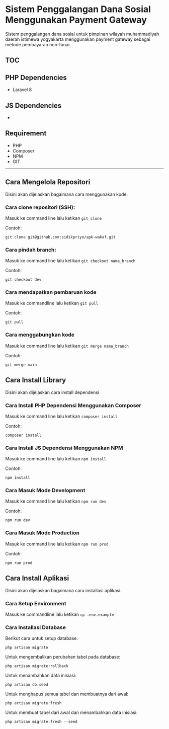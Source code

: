 # Sistem Penggalangan Dana Sosial Menggunakan Payment Gateway

Sistem penggalangan dana sosial untuk pimpinan wilayah muhammadiyah daerah istimewa yogyakarta menggunakan payment gateway sebagai metode pembayaran non-tunai.

## TOC

## PHP Dependencies
- Laravel 8

## JS Dependencies
- 

## Requirement
- PHP
- Composer
- NPM
- GIT

---

## Cara Mengelola Repositori

Disini akan dijelaskan bagaimana cara menggunakan kode.

### Cara clone repositori (SSH):

Masuk ke command line lalu ketikan `git clone`

Contoh:

```
git clone git@github.com:sidikpriyo/apk-wakaf.git
```

### Cara pindah branch:

Masuk ke command line lalu ketikan `git checkout nama_branch`

Contoh:

```
git checkout dev
```

### Cara mendapatkan pembaruan kode

Masuk ke commandline lalu ketikan `git pull`

Contoh:

```
git pull
```

### Cara menggabungkan kode

Masuk ke command line lalu ketikan `git merge nama_branch`

Contoh:

```
git merge main
```

## Cara Install Library

Disini akan dijelaskan cara install dependensi

### Cara Install PHP Dependensi Menggunakan Composer

Masuk ke command line lalu ketikan `composer install`

Contoh:

```
composer install
```

### Cara Install JS Dependensi Menggunakan NPM

Masuk ke command line lalu ketikan `npm install`

Contoh:

```
npm install
```

### Cara Masuk Mode Development

Masuk ke command line lalu ketikan `npm run dev`

Contoh:

```
npm run dev
```

### Cara Masuk Mode Production

Masuk ke command line lalu ketikan `npm run prod`

Contoh:

```
npm run prod
```

## Cara Install Aplikasi

Disini akan dijelaskan bagaimana cara installasi aplikasi.

### Cara Setup Environment

Masuk ke commandline lalu ketikan `cp .env.example`

### Cara Installasi Database

Berikut cara untuk setup database.

```
php artisan migrate
```

Untuk mengembalikan perubahan tabel pada database:

```
php artisan migrate:rollback
```

Untuk menambahkan data inisiasi:

```
php artisan db:seed
```

Untuk menghapus semua tabel dan membuatnya dari awal:

```
php artisan migrate:fresh
```

Untuk membuat tabel dari awal dan menambahkan data inisiasi:

```
php artisan migrate:fresh --seed
```

